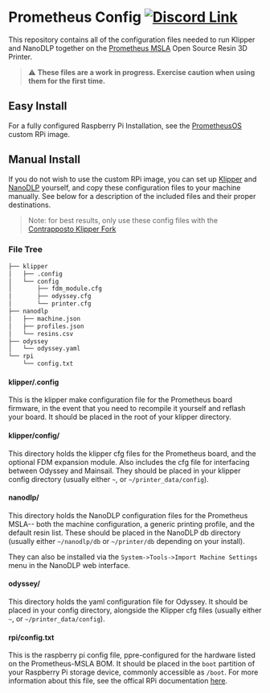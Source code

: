 # Prometheus Config [![Discord Link](https://discordapp.com/api/guilds/881628699500359731/widget.png?style=shield)](https://discord.gg/GFUn9gwRsj)
This repository contains all of the configuration files needed to run Klipper 
and NanoDLP together on the
[Prometheus MSLA](https://github.com/TheContrappostoShop/Prometheus-MSLA) Open
Source Resin 3D Printer.

> :warning: **These files are a work in progress. Exercise caution when using 
them for the first time.**

## Easy Install

For a fully configured Raspberry Pi Installation, see the
[PrometheusOS](https://github.com/TheContrappostoShop/PrometheusOS) custom RPi
image.

## Manual Install

If you do not wish to use the custom RPi image, you can set up 
[Klipper](https://www.klipper3d.org/) and [NanoDLP](https://www.nanodlp.com/)
yourself, and copy these configuration files to your machine manually. See below
for a description of the included files and their proper destinations.

> Note: for best results, only use these config files with the 
[Contrapposto Klipper Fork](https://github.com/TheContrappostoShop/klipper)

### File Tree
```markdown
├── klipper
│   ├── .config
│   └── config
│       ├── fdm_module.cfg
│       ├── odyssey.cfg
│       └── printer.cfg
├── nanodlp
│   ├── machine.json
│   ├── profiles.json
│   └── resins.csv
├── odyssey
│   └── odyssey.yaml
└── rpi
    └── config.txt
```

#### klipper/.config
This is the klipper make configuration file for the Prometheus board firmware, 
in the event that you need to recompile it yourself and reflash your board. It 
should be placed in the root of your klipper directory.

#### klipper/config/
This directory holds the klipper cfg files for the Prometheus board, and the
optional FDM expansion module. Also includes the cfg file for interfacing between
Odyssey and Mainsail.
They should be placed in your klipper config directory (usually either `~`, or
`~/printer_data/config`).

#### nanodlp/
This directory holds the NanoDLP configuration files for the Prometheus MSLA--
both the machine configuration, a generic printing profile, and the default 
resin list. These should be placed in the NanoDLP db directory (usually either 
`~/nanodlp/db` or `~/printer/db` depending on your install).

They can also be installed via the `System->Tools->Import Machine Settings` menu
in the NanoDLP web interface. 

#### odyssey/
This directory holds the yaml configuration file for Odyssey.
It should be placed in your config directory, alongside the Klipper cfg files
(usually either `~`, or `~/printer_data/config`).

#### rpi/config.txt
This is the raspberry pi config file, ppre-configured for the hardware listed on
the Prometheus-MSLA BOM. It should be placed in the `boot` partition of your
Raspberry Pi storage device, commonly accessible as `/boot`. For more
information about this file, see the offical RPi documentation
[here](https://www.raspberrypi.com/documentation/computers/config_txt.html#what-is-config-txt).
